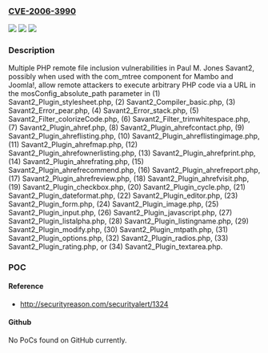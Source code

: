 ### [CVE-2006-3990](https://cve.mitre.org/cgi-bin/cvename.cgi?name=CVE-2006-3990)
![](https://img.shields.io/static/v1?label=Product&message=n%2Fa&color=blue)
![](https://img.shields.io/static/v1?label=Version&message=n%2Fa%20&color=brightgreen)
![](https://img.shields.io/static/v1?label=Vulnerability&message=n%2Fa&color=brightgreen)

### Description

Multiple PHP remote file inclusion vulnerabilities in Paul M. Jones Savant2, possibly when used with the com_mtree component for Mambo and Joomla!, allow remote attackers to execute arbitrary PHP code via a URL in the mosConfig_absolute_path parameter in (1) Savant2_Plugin_stylesheet.php, (2) Savant2_Compiler_basic.php, (3) Savant2_Error_pear.php, (4) Savant2_Error_stack.php, (5) Savant2_Filter_colorizeCode.php, (6) Savant2_Filter_trimwhitespace.php, (7) Savant2_Plugin_ahref.php, (8) Savant2_Plugin_ahrefcontact.php, (9) Savant2_Plugin_ahreflisting.php, (10) Savant2_Plugin_ahreflistingimage.php, (11) Savant2_Plugin_ahrefmap.php, (12) Savant2_Plugin_ahrefownerlisting.php, (13) Savant2_Plugin_ahrefprint.php, (14) Savant2_Plugin_ahrefrating.php, (15) Savant2_Plugin_ahrefrecommend.php, (16) Savant2_Plugin_ahrefreport.php, (17) Savant2_Plugin_ahrefreview.php, (18) Savant2_Plugin_ahrefvisit.php, (19) Savant2_Plugin_checkbox.php, (20) Savant2_Plugin_cycle.php, (21) Savant2_Plugin_dateformat.php, (22) Savant2_Plugin_editor.php, (23) Savant2_Plugin_form.php, (24) Savant2_Plugin_image.php, (25) Savant2_Plugin_input.php, (26) Savant2_Plugin_javascript.php, (27) Savant2_Plugin_listalpha.php, (28) Savant2_Plugin_listingname.php, (29) Savant2_Plugin_modify.php, (30) Savant2_Plugin_mtpath.php, (31) Savant2_Plugin_options.php, (32) Savant2_Plugin_radios.php, (33) Savant2_Plugin_rating.php, or (34) Savant2_Plugin_textarea.php.

### POC

#### Reference
- http://securityreason.com/securityalert/1324

#### Github
No PoCs found on GitHub currently.

